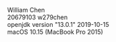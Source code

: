 William Chen  
20679103 w279chen  
openjdk version "13.0.1" 2019-10-15  
macOS 10.15 (MacBook Pro 2015)

